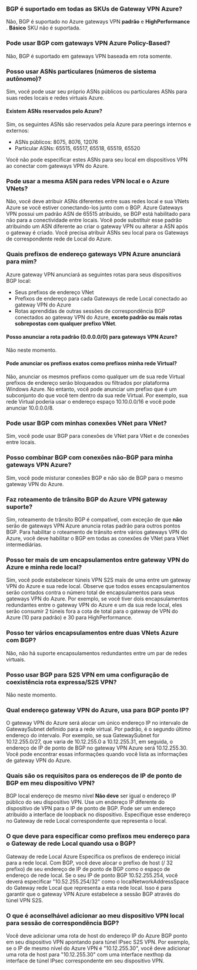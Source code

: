 ### <a name="is-bgp-supported-on-all-azure-vpn-gateway-skus"></a>BGP é suportado em todas as SKUs de Gateway VPN Azure?

Não, BGP é suportado no Azure gateways VPN **padrão** e **HighPerformance** . **Básico** SKU não é suportada.

### <a name="can-i-use-bgp-with-azure-policy-based-vpn-gateways"></a>Pode usar BGP com gateways VPN Azure Policy-Based?

Não, BGP é suportado em gateways VPN baseada em rota somente.

### <a name="can-i-use-private-asns-autonomous-system-numbers"></a>Posso usar ASNs particulares (números de sistema autônomo)?

Sim, você pode usar seu próprio ASNs públicos ou particulares ASNs para suas redes locais e redes virtuais Azure.

#### <a name="are-there-asns-reserved-by-azure"></a>Existem ASNs reservados pelo Azure?

Sim, os seguintes ASNs são reservados pela Azure para peerings internos e externos:

- ASNs públicos: 8075, 8076, 12076
- Particular ASNs: 65515, 65517, 65518, 65519, 65520

Você não pode especificar estes ASNs para seu local em dispositivos VPN ao conectar com gateways VPN do Azure.

### <a name="can-i-use-the-same-asn-for-both-on-premises-vpn-networks-and-azure-vnets"></a>Pode usar a mesma ASN para redes VPN local e o Azure VNets?

Não, você deve atribuir ASNs diferentes entre suas redes local e sua VNets Azure se você estiver conectando-los junto com o BGP. Azure Gateways VPN possui um padrão ASN de 65515 atribuído, se BGP está habilitado para não para a conectividade entre locais. Você pode substituir esse padrão atribuindo um ASN diferente ao criar o gateway VPN ou alterar a ASN após o gateway é criado. Você precisa atribuir ASNs seu local para os Gateways de correspondente rede de Local do Azure.

### <a name="what-address-prefixes-will-azure-vpn-gateways-advertise-to-me"></a>Quais prefixos de endereço gateways VPN Azure anunciará para mim?

Azure gateway VPN anunciará as seguintes rotas para seus dispositivos BGP local:

- Seus prefixos de endereço VNet
- Prefixos de endereço para cada Gateways de rede Local conectado ao gateway VPN do Azure
- Rotas aprendidas de outras sessões de correspondência BGP conectados ao gateway VPN do Azure, **exceto padrão ou mais rotas sobrepostas com qualquer prefixo VNet**.

#### <a name="can-i-advertise-default-route-00000-to-azure-vpn-gateways"></a>Posso anunciar a rota padrão (0.0.0.0/0) para gateways VPN Azure?

Não neste momento.

#### <a name="can-i-advertise-the-exact-prefixes-as-my-virtual-network-prefixes"></a>Pode anunciar os prefixos exatos como prefixos minha rede Virtual?

Não, anunciar os mesmos prefixos como qualquer um de sua rede Virtual prefixos de endereço serão bloqueados ou filtrados por plataforma Windows Azure. No entanto, você pode anunciar um prefixo que é um subconjunto do que você tem dentro da sua rede Virtual. Por exemplo, sua rede Virtual poderia usar o endereço espaço 10.10.0.0/16 e você pode anunciar 10.0.0.0/8.

### <a name="can-i-use-bgp-with-my-vnet-to-vnet-connections"></a>Pode usar BGP com minhas conexões VNet para VNet?

Sim, você pode usar BGP para conexões de VNet para VNet e de conexões entre locais.

### <a name="can-i-mix-bgp-with-non-bgp-connections-for-my-azure-vpn-gateways"></a>Posso combinar BGP com conexões não-BGP para minha gateways VPN Azure?

Sim, você pode misturar conexões BGP e não são de BGP para o mesmo gateway VPN do Azure.

### <a name="does-azure-vpn-gateway-support-bgp-transit-routing"></a>Faz roteamento de trânsito BGP do Azure VPN gateway suporte?

Sim, roteamento de trânsito BGP é compatível, com exceção de que **não** serão de gateways VPN Azure anuncia rotas padrão para outros pontos BGP. Para habilitar o roteamento de trânsito entre vários gateways VPN do Azure, você deve habilitar o BGP em todas as conexões de VNet para VNet intermediárias.

### <a name="can-i-have-more-than-one-tunnels-between-azure-vpn-gateway-and-my-on-premises-network"></a>Posso ter mais de um encapsulamentos entre gateway VPN do Azure e minha rede local?

Sim, você pode estabelecer túneis VPN S2S mais de uma entre um gateway VPN do Azure e sua rede local. Observe que todos esses encapsulamentos serão contados contra o número total de encapsulamentos para seus gateways VPN do Azure. Por exemplo, se você tiver dois encapsulamentos redundantes entre o gateway VPN do Azure e um da sua rede local, eles serão consumir 2 túneis fora a cota de total para o gateway de VPN do Azure (10 para padrão) e 30 para HighPerformance.

### <a name="can-i-have-multiple-tunnels-between-two-azure-vnets-with-bgp"></a>Posso ter vários encapsulamentos entre duas VNets Azure com BGP?

Não, não há suporte encapsulamentos redundantes entre um par de redes virtuais.

### <a name="can-i-use-bgp-for-s2s-vpn-in-an-expressroutes2s-vpn-co-existence-configuration"></a>Posso usar BGP para S2S VPN em uma configuração de coexistência rota expressa/S2S VPN?

Não neste momento.

### <a name="what-address-does-azure-vpn-gateway-use-for-bgp-peer-ip"></a>Qual endereço gateway VPN do Azure, usa para BGP ponto IP?

O gateway VPN do Azure será alocar um único endereço IP no intervalo de GatewaySubnet definido para a rede virtual. Por padrão, é o segundo último endereço do intervalo. Por exemplo, se sua GatewaySubnet for 10.12.255.0/27, que varia de 10.12.255.0 a 10.12.255.31, em seguida, o endereço de IP de ponto de BGP no gateway VPN Azure será 10.12.255.30. Você pode encontrar essas informações quando você lista as informações de gateway VPN do Azure.

### <a name="what-are-the-requirements-for-the-bgp-peer-ip-addresses-on-my-vpn-device"></a>Quais são os requisitos para os endereços de IP de ponto de BGP em meu dispositivo VPN?

BGP local endereço de mesmo nível **Não deve** ser igual o endereço IP público do seu dispositivo VPN. Use um endereço IP diferente do dispositivo de VPN para o IP de ponto de BGP. Pode ser um endereço atribuído a interface de loopback no dispositivo. Especifique esse endereço no Gateway de rede Local correspondente que representa o local.

### <a name="what-should-i-specify-as-my-address-prefixes-for-the-local-network-gateway-when-i-use-bgp"></a>O que deve para especificar como prefixos meu endereço para o Gateway de rede Local quando usa o BGP?

Gateway de rede Local Azure Especifica os prefixos de endereço inicial para a rede local. Com BGP, você deve alocar o prefixo de host (/ 32 prefixo) de seu endereço de IP de ponto de BGP como o espaço de endereço de rede local. Se o seu IP de ponto BGP 10.52.255.254, você deverá especificar "10.52.255.254/32" como o localNetworkAddressSpace do Gateway rede Local que representa a esta rede local. Isso é para garantir que o gateway VPN Azure estabelece a sessão BGP através do túnel VPN S2S.

### <a name="what-should-i-add-to-my-on-premises-vpn-device-for-the-bgp-peering-session"></a>O que é aconselhável adicionar ao meu dispositivo VPN local para sessão de correspondência BGP?

Você deve adicionar uma rota de host do endereço IP do Azure BGP ponto em seu dispositivo VPN apontando para túnel IPsec S2S VPN. Por exemplo, se o IP de mesmo nível do Azure VPN é "10.12.255.30", você deve adicionar uma rota de host para "10.12.255.30" com uma interface nexthop da interface de túnel IPsec correspondente em seu dispositivo VPN.
